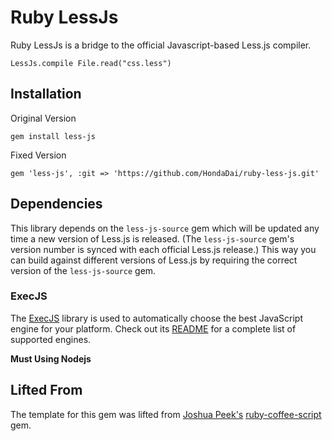Ruby LessJs
=================

Ruby LessJs is a bridge to the official Javascript-based Less.js compiler.

    LessJs.compile File.read("css.less")


Installation
------------

Original Version

    gem install less-js

Fixed Version
	
	gem 'less-js', :git => 'https://github.com/HondaDai/ruby-less-js.git'


Dependencies
------------

This library depends on the `less-js-source` gem which will be
updated any time a new version of Less.js is released. (The
`less-js-source` gem's version number is synced with each
official Less.js release.) This way you can build against
different versions of Less.js by requiring the correct version of
the `less-js-source` gem.


### ExecJS

The [ExecJS](https://github.com/sstephenson/execjs) library is used to automatically choose the best JavaScript engine for your platform. Check out its [README](https://github.com/sstephenson/execjs/blob/master/README.md) for a complete list of supported engines.

**Must Using Nodejs**


Lifted From
-----------

The template for this gem was lifted from [Joshua Peek's](https://github.com/josh) [ruby-coffee-script](https://github.com/josh/ruby-coffee-script) gem.
